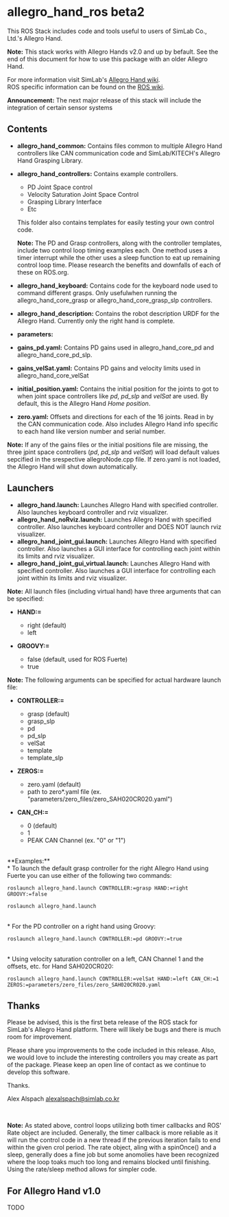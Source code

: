 allegro_hand_ros beta2
======================

This ROS Stack includes code and tools useful to users of SimLab Co., Ltd.'s Allegro Hand.<br>


**Note:** This stack works with Allegro Hands v2.0 and up by befault.
See the end of this document for how to use this package with an older Allegro Hand.


For more information visit SimLab's [Allegro Hand wiki](http://www.simlab.co.kr/AllegroHand/wiki).<br>
ROS specific information can be found on the [ROS wiki](http://www.ros.org/wiki/allegro_hand_ros).


**Announcement:** The next major release of this stack will include the integration of certain sensor systems


Contents
--------
* **allegro_hand_common:** Contains files common to multiple Allegro Hand controllers like CAN communication code and SimLab/KITECH's Allegro Hand Grasping Library.

* **allegro_hand_controllers:** Contains example controllers. 
    * PD Joint Space control
    * Velocity Saturation Joint Space Control
    * Grasping Library Interface
    * Etc
    
  This folder also contains templates for easily testing your own control code.
  
  **Note:** The PD and Grasp controllers, along with the controller templates, include two control loop timing examples each. One method uses a timer interrupt while the other uses a sleep function to eat up remaining control loop time. Please research the benefits and downfalls of each of these on ROS.org.
  
* **allegro_hand_keyboard:** Contains code for the keyboard node used to command different grasps. Only usefulwhen running the allegro_hand_core_grasp or allegro_hand_core_grasp_slp controllers.

* **allegro_hand_description:** Contains the robot description URDF for the Allegro Hand. Currently only the right hand is complete.
      
  
* **parameters:**
 * **gains_pd.yaml:** Contains PD gains used in allegro_hand_core_pd and allegro_hand_core_pd_slp.
 * **gains_velSat.yaml:** Contains PD gains and velocity limits used in allegro_hand_core_velSat
 * **initial_position.yaml:** Contains the initial position for the joints to got to when joint space controllers like *pd*, *pd_slp* and *velSat* are used. By default, this is the Allegro Hand *Home position*.
 * **zero.yaml:** Offsets and directions for each of the 16 joints. Read in by the CAN communication code. Also includes Allegro Hand info specific to each hand like version number and serial number.
  
  **Note:** If any of the gains files or the initial positions file are missing, the three jpint space controllers (*pd*, *pd_slp* and *velSat*) will load default values sepcified in the srespective allegroNode.cpp file. If zero.yaml is not loaded, the Allegro Hand will shut down automatically.
  
Launchers
---------
  * **allegro_hand.launch:** Launches Allegro Hand with specified controller. Also launches keyboard controller and rviz visualizer.
  * **allegro_hand_noRviz.launch:** Launches Allegro Hand with specified controller. Also launches keyboard controller and DOES NOT launch rviz visualizer.  
  * **allegro_hand_joint_gui.launch:** Launches Allegro Hand with specified controller. Also launches a GUI interface for controlling each joint within its limits and rviz visualizer.
  * **allegro_hand_joint_gui_virtual.launch:** Launches Allegro Hand with specified controller. Also launches a GUI interface for controlling each joint within its limits and rviz visualizer.
  
**Note:** All launch files (including virtual hand) have three arguments that can be specified:
      
  * **HAND:=**
    * right (default)
    * left
      
  * **GROOVY:=**
    * false (default, used for ROS Fuerte)
    * true  
    
**Note:** The following arguments can be specified for actual hardware launch file:

  * **CONTROLLER:=**
    * grasp (default)
    * grasp_slp
    * pd
    * pd_slp
    * velSat
    * template
    * template_slp
    
  * **ZEROS:=**
    * zero.yaml (default)
    * path to zero*.yaml file (ex. "parameters/zero_files/zero_SAH020CR020.yaml")
    
  * **CAN_CH:=**
    * 0 (default)
    * 1
    * PEAK CAN Channel (ex. "0" or "1")
     
    

<br>
**Examples:**<br>
* To launch the default grasp controller for the right Allegro Hand using Fuerte you can use either of the following two commands:

```
roslaunch allegro_hand.launch CONTROLLER:=grasp HAND:=right GROOVY:=false
```
```
roslaunch allegro_hand.launch
```  
 
<br> 
* For the PD controller on a right hand using Groovy:

```
roslaunch allegro_hand.launch CONTROLLER:=pd GROOVY:=true
```   

<br> 
* Using velocity saturation controller on a left, CAN Channel 1 and the offsets, etc. for Hand SAH020CR020:

```
roslaunch allegro_hand.launch CONTROLLER:=velSat HAND:=left CAN_CH:=1 ZEROS:=parameters/zero_files/zero_SAH020CR020.yaml
```   
    
Thanks
------    
Please be advised, this is the first beta release of the ROS stack for SimLab's Allegro Hand platform. There will likely be bugs and there is much room for improvement. 

Please share you improvements to the code included in this release. Also, we would love to include the interesting controllers you may create as part of the package. Please keep an open line of contact as we continue to develop this software.

Thanks.

Alex Alspach <alexalspach@simlab.co.kr>



<br>
 
**Note:** As stated above, control loops utilizing both timer callbacks and ROS' Rate object are included. Generally, the timer callback is more reliable as it will run the control code in a new thread if the previous iteration fails to end within the given crol period. The rate object, aling with a spinOnce() and a sleep, generally does a fine job but some anomolies have been recognized where the loop toaks much too long and remains blocked until finishing. Using the rate/sleep method allows for simpler code.
 

For Allegro Hand v1.0
---------------------

TODO
